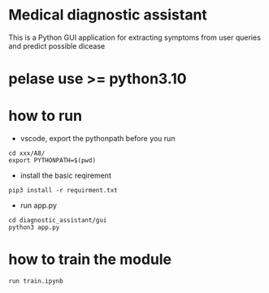 # Medical diagnostic assistant

This is a Python GUI application for extracting symptoms from user queries and predict possible dicease

# pelase use  >= python3.10

# how to run
+ vscode, export the pythonpath before you run
```
cd xxx/A8/
export PYTHONPATH=$(pwd)
```
+ install the basic reqirement
```
pip3 install -r requirment.txt
```
+ run app.py
```
cd diagnostic_assistant/gui
python3 app.py
```

# how to train the module
```
run train.ipynb
```